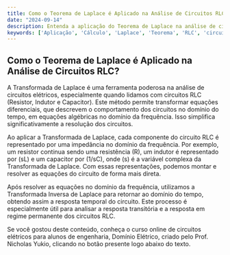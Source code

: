 ```yaml
---
title: Como o Teorema de Laplace é Aplicado na Análise de Circuitos RLC?
date: "2024-09-14"
description: Entenda a aplicação do Teorema de Laplace na análise de circuitos RLC.
keywords: ['Aplicação', 'Cálculo', 'Laplace', 'Teorema', 'RLC', 'circuito', 'tabela']
---
```


## Como o Teorema de Laplace é Aplicado na Análise de Circuitos RLC?

A Transformada de Laplace é uma ferramenta poderosa na análise de circuitos elétricos, especialmente quando lidamos com circuitos RLC (Resistor, Indutor e Capacitor). Este método permite transformar equações diferenciais, que descrevem o comportamento dos circuitos no domínio do tempo, em equações algébricas no domínio da frequência. Isso simplifica significativamente a resolução dos circuitos.

Ao aplicar a Transformada de Laplace, cada componente do circuito RLC é representado por uma impedância no domínio da frequência. Por exemplo, um resistor continua sendo uma resistência \(R\), um indutor é representado por \(sL\) e um capacitor por \(1/sC\), onde \(s\) é a variável complexa da Transformada de Laplace. Com essas representações, podemos montar e resolver as equações do circuito de forma mais direta.

Após resolver as equações no domínio da frequência, utilizamos a Transformada Inversa de Laplace para retornar ao domínio do tempo, obtendo assim a resposta temporal do circuito. Este processo é especialmente útil para analisar a resposta transitória e a resposta em regime permanente dos circuitos RLC.

Se você gostou deste conteúdo, conheça o curso online de circuitos elétricos para alunos de engenharia, Domínio Elétrico, criado pelo Prof. Nicholas Yukio, clicando no botão presente logo abaixo do texto.